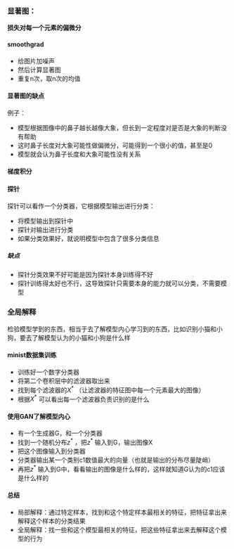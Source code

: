 ### 显著图：
**损失对每一个元素的偏微分**
#### smoothgrad
- 给图片加噪声
- 然后计算显著图
- 重复n次，取n次的均值

#### 显著图的缺点
例子：
- 模型根据图像中的鼻子越长越像大象，但长到一定程度对是否是大象的判断没有帮助
- 这时鼻子长度对大象可能性做偏微分，可能得到一个很小的值，甚至是0
- 模型就会认为鼻子长度和大象可能性没有关系

#### 梯度积分
#### 探针
探针可以看作一个分类器，它根据模型输出进行分类：
- 将模型输出到探针中
- 探针对输出进行分类
- 如果分类效果好，就说明模型中包含了很多分类信息
##### 缺点
- 探针分类效果不好可能是因为探针本身训练得不好
- 探针训练得太好也不行，这导致探针只需要本身的能力就可以分类，不需要模型

### 全局解释
检验模型学到的东西，相当于去了解模型内心学习到的东西，比如识别小猫和小狗，要去了解模型认为的小猫和小狗是什么样
#### minist数据集训练
- 训练好一个数字分类器
- 将第二个卷积层中的滤波器取出来
- 找到每个滤波器的$X^{*}$ （让滤波器的特征图中每一个元素最大的图像）
- 根据$X^{*}$ 可以看出每一个滤波器负责识别的是什么

#### 使用GAN了解模型内心
- 有一个生成器G，和一个分类器
- 找到一个随机分布$z^{*}$ ，把$z^{*}$ 输入到G，输出图像X
- 把这个图像输入到分类器
- 分类器输出某一个类别c1数值最大的向量（也就是输出的分布尽量陡峭）
- 再把$z^{*}$ 输入到G中，看看输出的图像是什么样的，这样就知道G认为的c1应该是什么样的

#### 总结
- 局部解释：通过特定样本，找到和这个特定样本最相关的特征，把特征拿出来解释这个样本的分类结果
- 全局解释：找一些和这个模型最相关的特征，把这些特征拿出来去解释这个模型的行为